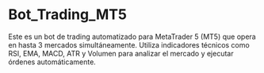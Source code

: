 # Bot_Trading_MT5
Este es un bot de trading automatizado para MetaTrader 5 (MT5) que opera en hasta 3 mercados simultáneamente. Utiliza indicadores técnicos como RSI, EMA, MACD, ATR y Volumen para analizar el mercado y ejecutar órdenes automáticamente.
